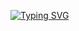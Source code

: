 <a href="https://git.io/typing-svg"><img src="https://readme-typing-svg.demolab.com?font=Fira+Code&weight=600&size=22&pause=1000&color=8767DC&vCenter=true&width=437&height=56&lines=%E2%80%8E%E2%80%A7%E2%82%8A%CB%9A%E2%9C%A7+Welcome+to+my+profile!+%E2%9C%A7%CB%9A%E2%82%8A%E2%80%A7" alt="Typing SVG" /></a>
